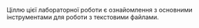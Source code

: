 Ціллю цієї лабораторної роботи є ознайомлення з основними інструментами для роботи з текстовими файлами.

